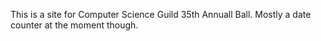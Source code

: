 This is a site for Computer Science Guild 35th Annuall Ball. Mostly a date counter at the moment though.